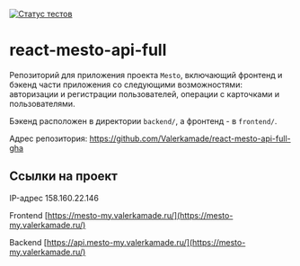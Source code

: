 [![Статус тестов](../../actions/workflows/tests.yml/badge.svg)](../../actions/workflows/tests.yml)

# react-mesto-api-full
Репозиторий для приложения проекта `Mesto`, включающий фронтенд и бэкенд части приложения со следующими возможностями: авторизации и регистрации пользователей, операции с карточками и пользователями. 

Бэкенд расположен в директории `backend/`, а фронтенд - в `frontend/`. 
  
Адрес репозитория: https://github.com/Valerkamade/react-mesto-api-full-gha

## Ссылки на проект

IP-адрес 158.160.22.146

Frontend [https://mesto-my.valerkamade.ru/](https://mesto-my.valerkamade.ru/)

Backend [https://api.mesto-my.valerkamade.ru/](https://mesto-my.valerkamade.ru/)
